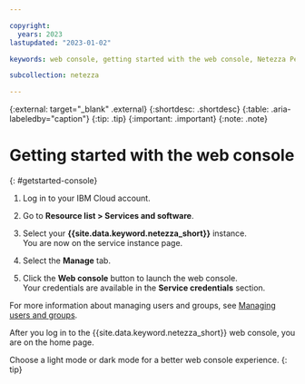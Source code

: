```yaml
---

copyright:
  years: 2023
lastupdated: "2023-01-02"

keywords: web console, getting started with the web console, Netezza Performance Server web console

subcollection: netezza

---
```


{:external: target="_blank" .external}
{:shortdesc: .shortdesc}
{:table: .aria-labeledby="caption"}
{:tip: .tip}
{:important: .important}
{:note: .note}

# Getting started with the web console
{: #getstarted-console}

1. Log in to your IBM Cloud account.
1. Go to **Resource list > Services and software**.
1. Select your **{{site.data.keyword.netezza_short}}** instance.  
    You are now on the service instance page.

1. Select the **Manage** tab.
1. Click the **Web console** button to launch the web console.  
    Your credentials are available in the **Service credentials** section.

For more information about managing users and groups, see [Managing users and groups](/docs/netezza?topic=netezza-users-groups).

After you log in to the {{site.data.keyword.netezza_short}} web console, you are on the home page.

Choose a light mode or dark mode for a better web console experience.
{: tip}
